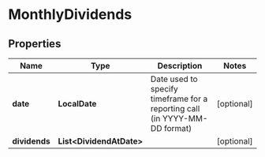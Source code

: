 

# MonthlyDividends


## Properties

| Name | Type | Description | Notes |
|------------ | ------------- | ------------- | -------------|
|**date** | **LocalDate** | Date used to specify timeframe for a reporting call (in YYYY-MM-DD format) |  [optional] |
|**dividends** | **List&lt;DividendAtDate&gt;** |  |  [optional] |



